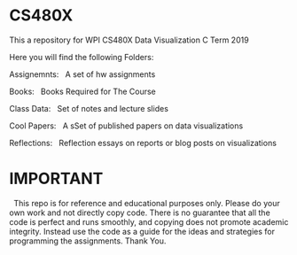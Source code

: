 # CS480X
This a repository for WPI CS480X Data Visualization C Term 2019


Here you will find the following Folders:


Assignemnts:
&nbsp;	  A set of hw assignments


Books:
&nbsp;	  Books Required for The Course


Class Data:
&nbsp;	  Set of notes and lecture slides


Cool Papers:
&nbsp;	  A sSet of published papers on data visualizations


Reflections:
&nbsp;	  Reflection essays on reports or blog posts on visualizations


# IMPORTANT

&nbsp;  This repo is for reference and educational purposes only. Please do your own work and not directly copy code. There is no guarantee that all the code is perfect and runs smoothly, and copying does not promote academic integrity. Instead use the code as a guide for the ideas and strategies for programming the assignments. Thank You.
